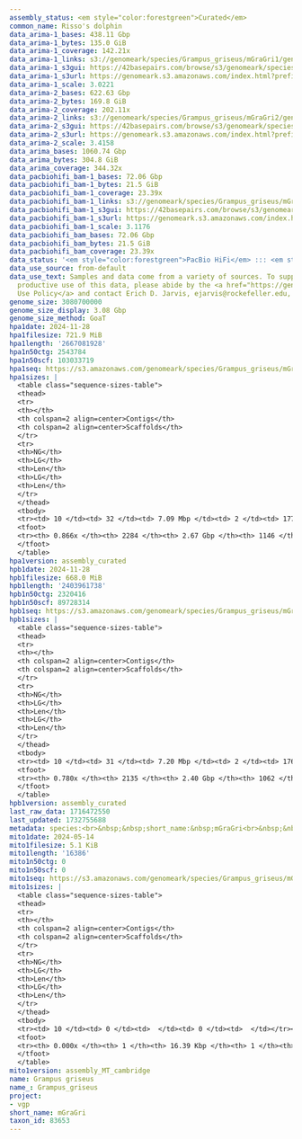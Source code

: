 ```yaml
---
assembly_status: <em style="color:forestgreen">Curated</em>
common_name: Risso's dolphin
data_arima-1_bases: 438.11 Gbp
data_arima-1_bytes: 135.0 GiB
data_arima-1_coverage: 142.21x
data_arima-1_links: s3://genomeark/species/Grampus_griseus/mGraGri1/genomic_data/arima/<br>
data_arima-1_s3gui: https://42basepairs.com/browse/s3/genomeark/species/Grampus_griseus/mGraGri1/genomic_data/arima/
data_arima-1_s3url: https://genomeark.s3.amazonaws.com/index.html?prefix=species/Grampus_griseus/mGraGri1/genomic_data/arima/
data_arima-1_scale: 3.0221
data_arima-2_bases: 622.63 Gbp
data_arima-2_bytes: 169.8 GiB
data_arima-2_coverage: 202.11x
data_arima-2_links: s3://genomeark/species/Grampus_griseus/mGraGri2/genomic_data/arima/<br>
data_arima-2_s3gui: https://42basepairs.com/browse/s3/genomeark/species/Grampus_griseus/mGraGri2/genomic_data/arima/
data_arima-2_s3url: https://genomeark.s3.amazonaws.com/index.html?prefix=species/Grampus_griseus/mGraGri2/genomic_data/arima/
data_arima-2_scale: 3.4158
data_arima_bases: 1060.74 Gbp
data_arima_bytes: 304.8 GiB
data_arima_coverage: 344.32x
data_pacbiohifi_bam-1_bases: 72.06 Gbp
data_pacbiohifi_bam-1_bytes: 21.5 GiB
data_pacbiohifi_bam-1_coverage: 23.39x
data_pacbiohifi_bam-1_links: s3://genomeark/species/Grampus_griseus/mGraGri1/genomic_data/pacbio_hifi/<br>
data_pacbiohifi_bam-1_s3gui: https://42basepairs.com/browse/s3/genomeark/species/Grampus_griseus/mGraGri1/genomic_data/pacbio_hifi/
data_pacbiohifi_bam-1_s3url: https://genomeark.s3.amazonaws.com/index.html?prefix=species/Grampus_griseus/mGraGri1/genomic_data/pacbio_hifi/
data_pacbiohifi_bam-1_scale: 3.1176
data_pacbiohifi_bam_bases: 72.06 Gbp
data_pacbiohifi_bam_bytes: 21.5 GiB
data_pacbiohifi_bam_coverage: 23.39x
data_status: '<em style="color:forestgreen">PacBio HiFi</em> ::: <em style="color:forestgreen">Arima</em>'
data_use_source: from-default
data_use_text: Samples and data come from a variety of sources. To support fair and
  productive use of this data, please abide by the <a href="https://genome10k.soe.ucsc.edu/data-use-policies/">Data
  Use Policy</a> and contact Erich D. Jarvis, ejarvis@rockefeller.edu, with any questions.
genome_size: 3080700000
genome_size_display: 3.08 Gbp
genome_size_method: GoaT
hpa1date: 2024-11-28
hpa1filesize: 721.9 MiB
hpa1length: '2667081928'
hpa1n50ctg: 2543784
hpa1n50scf: 103033719
hpa1seq: https://s3.amazonaws.com/genomeark/species/Grampus_griseus/mGraGri1/assembly_curated/mGraGri1.hap1.cur.20241128.fasta.gz
hpa1sizes: |
  <table class="sequence-sizes-table">
  <thead>
  <tr>
  <th></th>
  <th colspan=2 align=center>Contigs</th>
  <th colspan=2 align=center>Scaffolds</th>
  </tr>
  <tr>
  <th>NG</th>
  <th>LG</th>
  <th>Len</th>
  <th>LG</th>
  <th>Len</th>
  </tr>
  </thead>
  <tbody>
  <tr><td> 10 </td><td> 32 </td><td> 7.09 Mbp </td><td> 2 </td><td> 177.00 Mbp </td></tr><tr><td> 20 </td><td> 83 </td><td> 5.33 Mbp </td><td> 4 </td><td> 144.35 Mbp </td></tr><tr><td> 30 </td><td> 148 </td><td> 4.24 Mbp </td><td> 6 </td><td> 131.18 Mbp </td></tr><tr><td> 40 </td><td> 228 </td><td> 3.44 Mbp </td><td> 9 </td><td> 110.54 Mbp </td></tr><tr style="background-color:#cccccc;"><td> 50 </td><td> 333 </td><td style="background-color:#88ff88;"> 2.54 Mbp </td><td> 12 </td><td style="background-color:#88ff88;"> 103.03 Mbp </td></tr><tr><td> 60 </td><td> 474 </td><td> 1.84 Mbp </td><td> 15 </td><td> 88.75 Mbp </td></tr><tr><td> 70 </td><td> 682 </td><td> 1.18 Mbp </td><td> 19 </td><td> 80.08 Mbp </td></tr><tr><td> 80 </td><td> 1063 </td><td> 0.53 Mbp </td><td> 93 </td><td> 0.78 Mbp </td></tr><tr><td> 90 </td><td> 0 </td><td>  </td><td> 0 </td><td>  </td></tr><tr><td> 100 </td><td> 0 </td><td>  </td><td> 0 </td><td>  </td></tr></tbody>
  <tfoot>
  <tr><th> 0.866x </th><th> 2284 </th><th> 2.67 Gbp </th><th> 1146 </th><th> 2.67 Gbp </th></tr>
  </tfoot>
  </table>
hpa1version: assembly_curated
hpb1date: 2024-11-28
hpb1filesize: 668.0 MiB
hpb1length: '2403961738'
hpb1n50ctg: 2320416
hpb1n50scf: 89728314
hpb1seq: https://s3.amazonaws.com/genomeark/species/Grampus_griseus/mGraGri1/assembly_curated/mGraGri1.hap2.cur.20241128.fasta.gz
hpb1sizes: |
  <table class="sequence-sizes-table">
  <thead>
  <tr>
  <th></th>
  <th colspan=2 align=center>Contigs</th>
  <th colspan=2 align=center>Scaffolds</th>
  </tr>
  <tr>
  <th>NG</th>
  <th>LG</th>
  <th>Len</th>
  <th>LG</th>
  <th>Len</th>
  </tr>
  </thead>
  <tbody>
  <tr><td> 10 </td><td> 31 </td><td> 7.20 Mbp </td><td> 2 </td><td> 176.75 Mbp </td></tr><tr><td> 20 </td><td> 82 </td><td> 5.29 Mbp </td><td> 4 </td><td> 144.15 Mbp </td></tr><tr><td> 30 </td><td> 149 </td><td> 4.12 Mbp </td><td> 6 </td><td> 115.06 Mbp </td></tr><tr><td> 40 </td><td> 233 </td><td> 3.07 Mbp </td><td> 9 </td><td> 105.49 Mbp </td></tr><tr style="background-color:#cccccc;"><td> 50 </td><td> 349 </td><td style="background-color:#88ff88;"> 2.32 Mbp </td><td> 12 </td><td style="background-color:#88ff88;"> 89.73 Mbp </td></tr><tr><td> 60 </td><td> 510 </td><td> 1.57 Mbp </td><td> 16 </td><td> 83.82 Mbp </td></tr><tr><td> 70 </td><td> 778 </td><td> 0.78 Mbp </td><td> 20 </td><td> 58.62 Mbp </td></tr><tr><td> 80 </td><td> 0 </td><td>  </td><td> 0 </td><td>  </td></tr><tr><td> 90 </td><td> 0 </td><td>  </td><td> 0 </td><td>  </td></tr><tr><td> 100 </td><td> 0 </td><td>  </td><td> 0 </td><td>  </td></tr></tbody>
  <tfoot>
  <tr><th> 0.780x </th><th> 2135 </th><th> 2.40 Gbp </th><th> 1062 </th><th> 2.40 Gbp </th></tr>
  </tfoot>
  </table>
hpb1version: assembly_curated
last_raw_data: 1716472550
last_updated: 1732755688
metadata: species:<br>&nbsp;&nbsp;short_name:&nbsp;mGraGri<br>&nbsp;&nbsp;name:&nbsp;Grampus&nbsp;griseus<br>&nbsp;&nbsp;taxon_id:&nbsp;83653<br>&nbsp;&nbsp;common_name:&nbsp;Risso's&nbsp;dolphin<br>&nbsp;&nbsp;order:<br>&nbsp;&nbsp;&nbsp;&nbsp;name:&nbsp;Cetacea<br>&nbsp;&nbsp;family:<br>&nbsp;&nbsp;&nbsp;&nbsp;name:&nbsp;Delphinidae<br>&nbsp;&nbsp;individuals:<br>&nbsp;&nbsp;&nbsp;&nbsp;-&nbsp;short_name:&nbsp;mGraGri1<br>&nbsp;&nbsp;&nbsp;&nbsp;&nbsp;&nbsp;biosample_id:&nbsp;SAMEA111380541<br>&nbsp;&nbsp;&nbsp;&nbsp;&nbsp;&nbsp;sex:&nbsp;male<br>&nbsp;&nbsp;&nbsp;&nbsp;-&nbsp;short_name:&nbsp;mGraGri2<br>&nbsp;&nbsp;&nbsp;&nbsp;&nbsp;&nbsp;biosample_id:&nbsp;SAMEA114493130<br>&nbsp;&nbsp;&nbsp;&nbsp;&nbsp;&nbsp;sex:&nbsp;male<br>&nbsp;&nbsp;genome_size:&nbsp;3080700000<br>&nbsp;&nbsp;genome_size_method:&nbsp;GoaT<br>&nbsp;&nbsp;project:&nbsp;[&nbsp;vgp&nbsp;]<br>
mito1date: 2024-05-14
mito1filesize: 5.1 KiB
mito1length: '16386'
mito1n50ctg: 0
mito1n50scf: 0
mito1seq: https://s3.amazonaws.com/genomeark/species/Grampus_griseus/mGraGri1/assembly_MT_cambridge/mGraGri1.MT.20240514.fasta.gz
mito1sizes: |
  <table class="sequence-sizes-table">
  <thead>
  <tr>
  <th></th>
  <th colspan=2 align=center>Contigs</th>
  <th colspan=2 align=center>Scaffolds</th>
  </tr>
  <tr>
  <th>NG</th>
  <th>LG</th>
  <th>Len</th>
  <th>LG</th>
  <th>Len</th>
  </tr>
  </thead>
  <tbody>
  <tr><td> 10 </td><td> 0 </td><td>  </td><td> 0 </td><td>  </td></tr><tr><td> 20 </td><td> 0 </td><td>  </td><td> 0 </td><td>  </td></tr><tr><td> 30 </td><td> 0 </td><td>  </td><td> 0 </td><td>  </td></tr><tr><td> 40 </td><td> 0 </td><td>  </td><td> 0 </td><td>  </td></tr><tr style="background-color:#cccccc;"><td> 50 </td><td> 0 </td><td style="background-color:#ff8888;">  </td><td> 0 </td><td style="background-color:#ff8888;">  </td></tr><tr><td> 60 </td><td> 0 </td><td>  </td><td> 0 </td><td>  </td></tr><tr><td> 70 </td><td> 0 </td><td>  </td><td> 0 </td><td>  </td></tr><tr><td> 80 </td><td> 0 </td><td>  </td><td> 0 </td><td>  </td></tr><tr><td> 90 </td><td> 0 </td><td>  </td><td> 0 </td><td>  </td></tr><tr><td> 100 </td><td> 0 </td><td>  </td><td> 0 </td><td>  </td></tr></tbody>
  <tfoot>
  <tr><th> 0.000x </th><th> 1 </th><th> 16.39 Kbp </th><th> 1 </th><th> 16.39 Kbp </th></tr>
  </tfoot>
  </table>
mito1version: assembly_MT_cambridge
name: Grampus griseus
name_: Grampus_griseus
project:
- vgp
short_name: mGraGri
taxon_id: 83653
---
```

